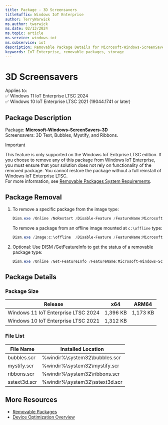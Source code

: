 ```yaml
---
title: Package - 3D Screensavers
titleSuffix: Windows IoT Enterprise
author: TerryWarwick
ms.author: twarwick
ms.date: 02/13/2024
ms.topic: article
ms.service: windows-iot
ms.subservice: iot
description: Removable Package Details for Microsoft-Windows-ScreenSavers-3d
keywords: IoT Enterprise, removable packages, storage
---
```


# 3D  Screensavers

Applies to:  
✅ Windows 11 IoT Enterprise LTSC 2024  
✅ Windows 10 IoT Enterprise LTSC 2021 (19044.1741 or later)  

## Package Description

Package: **Microsoft-Windows-ScreenSavers-3D** </br> Screensavers: 3D Text, Bubbles, Mystify, and Ribbons.

> [!IMPORTANT]
>
> This feature is only supported on the Windows IoT Entrprise LTSC edition.  If you choose to remove any of this package from Windows IoT Enterprise, you must ensure that your solution does not rely on functionality of the removed package. You cannot restore the package without a full reinstall of Windows IoT Enterprise LTSC.  
> For more information, see [Removable Packages System Requirements](../Removable-Packages.md#system-requirements).

## Package Removal

1. To remove a specific package from the image type:

   ```powershell
   Dism.exe /Online /NoRestart /Disable-Feature /FeatureName:Microsoft-Windows-ScreenSavers-3d /PackageName:@Package
   ````

   To remove a package from an offline image mounted at `c:\offline` type:

   ```powershell
   Dism.exe /Image:c:\offline  /Disable-Feature /FeatureName:Microsoft-Windows-ScreenSavers-3d /PackageName:@Package
   ```

1. Optional: Use DISM /GetFeatureInfo to get the status of a removable package type:

   ```powershell
   Dism.exe /Online /Get-FeatureInfo /FeatureName:Microsoft-Windows-ScreenSavers-3d /PackageName:@Package
   ````

## Package Details

### Package Size

| Release                             |   x64     |    ARM64    |
|-------------------------------------|:---------:|:-----------:|
| Windows 11 IoT Enterprise LTSC 2024 | 1,396 KB  | 1,173 KB    |
| Windows 10 IoT Enterprise LTSC 2021 | 1,312 KB  |             |

### File List

| File Name    | Installed Location |
|-----------   |--------------------|
| bubbles.scr  | %windir%\system32\bubbles.scr |
| mystify.scr  | %windir%\system32\mystify.scr |
| ribbons.scr  | %windir%\system32\ribbons.scr |
| sstext3d.scr | %windir%\system32\sstext3d.scr |

## More Resources

- [Removable Packages](../Removable-Packages.md)
- [Device Optimization Overview](../Overview.md)
